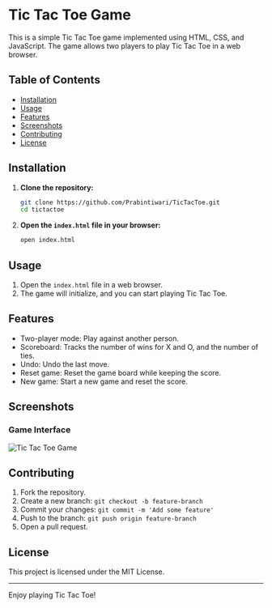 # Tic Tac Toe Game

This is a simple Tic Tac Toe game implemented using HTML, CSS, and JavaScript. The game allows two players to play Tic Tac Toe in a web browser.

## Table of Contents

- [Installation](#installation)
- [Usage](#usage)
- [Features](#features)
- [Screenshots](#screenshots)
- [Contributing](#contributing)
- [License](#license)

## Installation

1. **Clone the repository:**
   ```bash
   git clone https://github.com/Prabintiwari/TicTacToe.git
   cd tictactoe
   ```

2. **Open the `index.html` file in your browser:**
   ```bash
   open index.html
   ```

## Usage

1. Open the `index.html` file in a web browser.
2. The game will initialize, and you can start playing Tic Tac Toe.

## Features

- Two-player mode: Play against another person.
- Scoreboard: Tracks the number of wins for X and O, and the number of ties.
- Undo: Undo the last move.
- Reset game: Reset the game board while keeping the score.
- New game: Start a new game and reset the score.

## Screenshots

### Game Interface
![Tic Tac Toe Game](screenshot.png)

## Contributing

1. Fork the repository.
2. Create a new branch: `git checkout -b feature-branch`
3. Commit your changes: `git commit -m 'Add some feature'`
4. Push to the branch: `git push origin feature-branch`
5. Open a pull request.

## License

This project is licensed under the MIT License.

---

Enjoy playing Tic Tac Toe!
